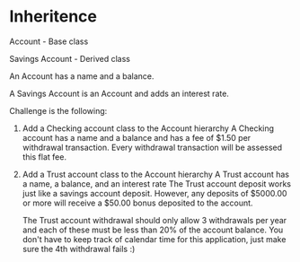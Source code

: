 # Inheritence

Account - Base class

Savings Account - Derived class

An Account has a name and a balance.

A Savings Account is an Account and adds an interest rate.

Challenge is the following:

1. Add a Checking account class to the Account hierarchy
    A Checking account has a name and a balance and has a fee of $1.50 per withdrawal transaction.
    Every withdrawal transaction will be assessed this flat fee.

2. Add a Trust account class to the Account hierarchy
    A Trust account has a name, a balance, and an interest rate
    The Trust account deposit works just like a savings account deposit.
    However, any deposits of $5000.00 or more will receive a $50.00 bonus deposited to the account.
    
    The Trust account withdrawal should only allow 3 withdrawals per year and each of these must be less than 20% of the account balance.
    You don't have to keep track of calendar time for this application, just make sure the 4th withdrawal fails :)



